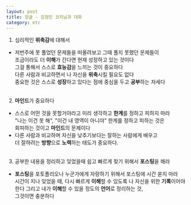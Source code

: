 ```yaml
---
layout: post
title: 정글 - 김정민 코치님과 대화
category: etc
---
```


1. 심리적인 **위축감**에 대해서
- 저번주에 못 풀었던 문제들을 떠올려보고 그때 풀지 못했던 문제들이   
조금이라도 더 **이해**가 간다면 현재 성장하고 있는 것이다   
그걸 통해서 스스로 **효능감**을 느끼는 것이 중요하다  
다른 사람과 비교하면서 나 자신을 **위축**시킬 필요도 없다  
중요한 것은 스스로 **성장**하고 있다는 점에 중심을 두고 **공부**하는 자세다  
&nbsp;

2. **마인드**가 중요하다
- 스스로 어떤 것을 못할거야라고 미리 생각하고 **한계**를 정하고 피하지 마라  
"나는 이건 못 해", "이건 내 영역이 아니야" 한계를 정하고 피하는 것은  
회피하는 것이고 **마인드**의 문제이다
- 다른 사람과 비교하며 자신을 낮추기보다는 잘하는 사람에게 배우고  
더 잘하려는 **방향**으로 **노력**하는 태도가 중요하다.  
&nbsp;

3. 공부한 내용을 정리하고 잊었을때 쉽고 빠르게 찾기 위해서 **포스팅**을 해라
- **포스팅**을 포토폴리오나 누군가에게 자랑하기 위해서 포스팅에 시간 쏟지 마라  
시간이 지나 잊었을 때, 다시 빠르게 **이해**할 수 있도록 나 자신을 위한 **기록**이어야 한다
그리고 내가 **이해**할 수 있을 정도의 **언어**로 정리하는 것,  
그것이면 충분하다


